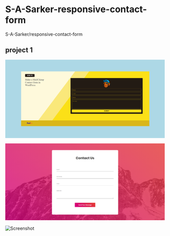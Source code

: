 # S-A-Sarker-responsive-contact-form
S-A-Sarker/responsive-contact-form
## project 1
![](project%201/img/result.PNG)

![](Project%202/images/Capture.PNG)

![Screenshot](RESULT.PNG)
